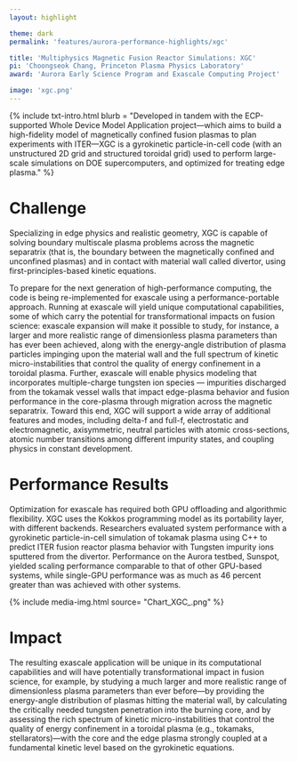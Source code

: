 ```yaml
---
layout: highlight

theme: dark
permalink: 'features/aurora-performance-highlights/xgc'

title: 'Multiphysics Magnetic Fusion Reactor Simulations: XGC'
pi: 'Choongseok Chang, Princeton Plasma Physics Laboratory'
award: 'Aurora Early Science Program and Exascale Computing Project'

image: 'xgc.png'
---
```


{% include txt-intro.html 
    blurb = "Developed in tandem with the ECP-supported Whole Device Model Application project—which aims to build a high-fidelity model of magnetically confined fusion plasmas to plan experiments with ITER—XGC is a gyrokinetic particle-in-cell code (with an unstructured 2D grid and structured toroidal grid) used to perform large-scale simulations on DOE supercomputers, and optimized for treating edge plasma."
%}



# Challenge

Specializing in edge physics and realistic geometry, XGC is capable of solving boundary multiscale plasma problems across the magnetic separatrix (that is, the boundary between the magnetically confined and unconfined plasmas) and in contact with material wall called divertor, using first-principles-based kinetic equations.

To prepare for the next generation of high-performance computing, the code is being re-implemented for exascale using a performance-portable approach. Running at exascale will yield unique computational capabilities, some of which carry the potential for transformational impacts on fusion science: exascale expansion will make it possible to study, for instance, a larger and more realistic range of dimensionless plasma parameters than has ever been achieved, along with the energy-angle distribution of plasma particles impinging upon the material wall and the full spectrum of kinetic micro-instabilities that control the quality of energy confinement in a toroidal plasma. Further, exascale will enable physics modeling that incorporates multiple-charge tungsten ion species — impurities discharged from the tokamak vessel walls that impact edge-plasma behavior and fusion performance in the core-plasma through migration across the magnetic separatrix. Toward this end, XGC will support a wide array of additional features and modes, including delta-f and full-f, electrostatic and electromagnetic, axisymmetric, neutral particles with atomic cross-sections, atomic number transitions among different impurity states, and coupling physics in constant development.



# Performance Results

Optimization for exascale has required both GPU offloading and algorithmic flexibility. XGC uses the Kokkos programming model as its portability layer, with different backends. Researchers evaluated system performance with a gyrokinetic particle-in-cell simulation of tokamak plasma using C++ to predict ITER fusion reactor plasma behavior with Tungsten impurity ions sputtered from the divertor. Performance on the Aurora testbed, Sunspot, yielded scaling performance comparable to that of other GPU-based systems, while single-GPU performance was as much as 46 percent greater than was achieved with other systems.

{% include media-img.html
   source= "Chart_XGC_.png"
%}

# Impact
The resulting exascale application will be unique in its computational capabilities and will have potentially transformational impact in fusion science, for example, by studying a much larger and more realistic range of dimensionless plasma parameters than ever before—by providing the energy-angle distribution of plasmas hitting the material wall, by calculating the critically needed tungsten penetration into the burning core, and by assessing the rich spectrum of kinetic micro-instabilities that control the quality of energy confinement in a toroidal plasma (e.g., tokamaks, stellarators)—with the core and the edge plasma strongly coupled at a fundamental kinetic level based on the gyrokinetic equations.


